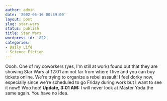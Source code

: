```yaml
---
author: admin
date: '2002-05-16 00:59:00'
layout: post
slug: star-wars
status: publish
title: Star Wars
wordpress_id: '822'
categories:
- Daily Life
- Science Fiction
---
```


Oooh. One of my coworkers (yes, I'm still at work) found out that they
are showing Star Wars at 12:01 am not far from where I live and you can
buy tickets online. We're trying to organize a rebel assault! I feel
dorky now, especially since we're scheduled to go Friday during work but
I want to see it now!! Woo hoo! **Update, 3:01 AM:** I will never look
at Master Yoda the same again. You have no idea.
